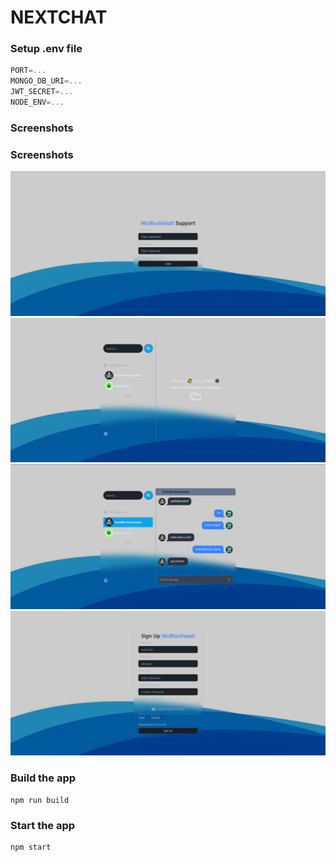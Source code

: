 # NEXTCHAT 

### Setup .env file

```js
PORT=...
MONGO_DB_URI=...
JWT_SECRET=...
NODE_ENV=...
```

### Screenshots

### Screenshots

![Screenshot 1](frontend/src/assets/screenshots/2024-10-02.png)
![Screenshot 2](frontend/src/assets/screenshots/2024-10-02%20(2).png)
![Screenshot 3](frontend/src/assets/screenshots/2024-10-02%20(3).png)
![Screenshot 4](frontend/src/assets/screenshots/2024-10-02%20(4).png)



### Build the app

```shell
npm run build
```

### Start the app

```shell
npm start
```
